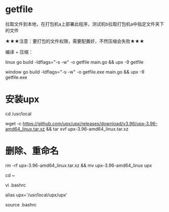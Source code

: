 # getfile
拉取文件到本地，在打包机a上部署此程序，测试机b拉取打包机a中指定文件夹下的文件

★★★注意：要打包的文件权限，需要配置好，不然压缩会失败★★★

编译 + 压缩：

linux
go build -ldflags="-s -w" -o getfile main.go && upx -9 getfile

window
go build -ldflags="-s -w" -o getfile.exe main.go && upx -9 getfile.exe


# 安装upx
cd /usr/local

wget -c https://github.com/upx/upx/releases/download/v3.96/upx-3.96-amd64_linux.tar.xz && tar xvf upx-3.96-amd64_linux.tar.xz

# 删除、重命名
rm -rf upx-3.96-amd64_linux.tar.xz && mv upx-3.96-amd64_linux upx

cd ~

vi .bashrc

alias upx='/usr/local/upx/upx'

source .bashrc


